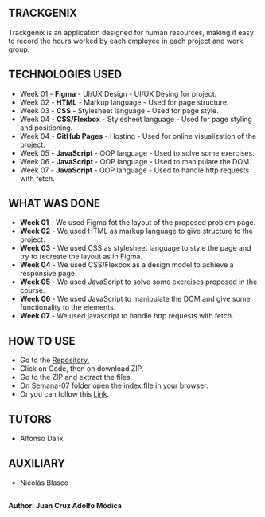 ## TRACKGENIX

Trackgenix is an application designed for human resources, making it easy to record the hours worked by each employee in each project and work group.

## TECHNOLOGIES USED

* Week 01 - **Figma** - UI/UX Design - UI/UX Desing for project.
* Week 02 - **HTML** - Markup language - Used for page structure.
* Week 03 - **CSS** - Stylesheet language - Used for page style.
* Week 04 - **CSS/Flexbox** - Stylesheet language - Used for page styling and positioning.
* Week 04 - **GitHub Pages** - Hosting - Used for online visualization of the project.
* Week 05 - **JavaScript** - OOP language - Used to solve some exercises.
* Week 06 - **JavaScript** - OOP language - Used to manipulate the DOM.
* Week 07 - **JavaScript** - OOP language - Used to handle http requests with fetch.
## WHAT WAS DONE 

* **Week 01** - We used Figma fot the layout of the proposed problem page.
* **Week 02** - We used HTML as markup language to give structure to the project.
* **Week 03** - We used CSS as stylesheet language to style the page and try to recreate the layout as in Figma.
* **Week 04** - We used CSS/Flexbox as a design model to achieve a responsive page.
* **Week 05** - We used JavaScript to solve some exercises proposed in the course.
* **Week 06** - We used JavaScript to manipulate the DOM and give some functionality to the elements.
* **Week 07** - We used javascript to handle http requests with fetch. 
## HOW TO USE

* Go to the <a href="https://github.com/JuanModica/BaSP-A2022-Etapa-1.git" target="_blank">Repository.</a>
* Click on Code, then on download ZIP.
* Go to the ZIP and extract the files.
* On Semana-07 folder open the index file in your browser.
* Or you can follow this <a href="https://juanmodica.github.io/BaSP-A2022-Etapa-1/Semana-07/views/index.html">Link</a>.

## TUTORS 

* Alfonso Dalix

## AUXILIARY

* Nicolás Blasco

## 

**Author: Juan Cruz Adolfo Módica**
